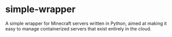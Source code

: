 # simple-wrapper
A simple wrapper for Minecraft servers written in Python, aimed at making it easy to manage containerized servers that exist entirely in the cloud.
